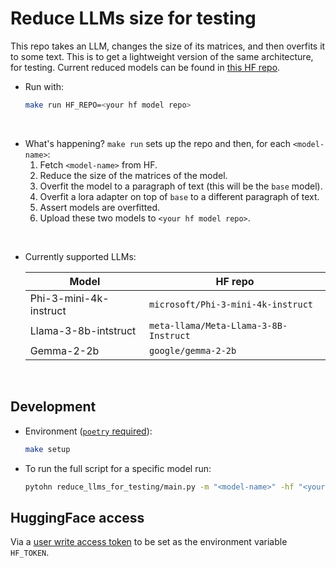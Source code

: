 # Reduce LLMs size for testing

This repo takes an LLM, changes the size of its matrices, and then overfits it to some text.
This is to get a lightweight version of the same architecture, for testing. 
Current reduced models can be found in [this HF repo](https://huggingface.co/ltoniazzi/reduce-llms-for-testing).

- Run with:
    ```bash
    make run HF_REPO=<your hf model repo>
    ```

<br>

- What's happening? `make run` sets up the repo and then, for each `<model-name>`:
    1. Fetch `<model-name>` from HF.
    2. Reduce the size of the matrices of the model.
    3. Overfit the model to a paragraph of text (this will be the `base` model).
    4. Overfit a lora adapter on top of `base` to a different paragraph of text.
    5. Assert models are overfitted.
    6. Upload these two models to `<your hf model repo>`.

<br>

- Currently supported LLMs:

    |Model|HF repo|
    |---|---|
    |Phi-3-mini-4k-instruct| `microsoft/Phi-3-mini-4k-instruct`|
    |Llama-3-8b-intstruct| `meta-llama/Meta-Llama-3-8B-Instruct`|
    |Gemma-2-2b| `google/gemma-2-2b`|


<br>

## Development

- Environment ([`poetry` required](https://python-poetry.org/docs/)):
    ```bash
    make setup
    ```

- To run the full script for a specific model run:
    ```bash
    pytohn reduce_llms_for_testing/main.py -m "<model-name>" -hf "<your hf model repo>"
    ```


## HuggingFace access

Via a [user write access token](https://huggingface.co/docs/hub/en/security-tokens) to be set as the environment variable `HF_TOKEN`.
